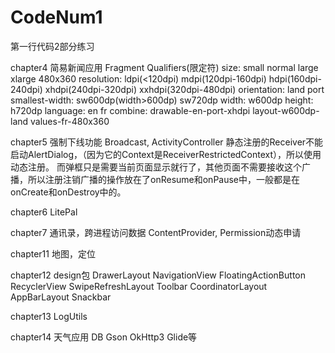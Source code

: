 # CodeNum1
第一行代码2部分练习

chapter4 简易新闻应用
Fragment
Qualifiers(限定符)
    size: small normal large xlarge 480x360
    resolution: ldpi(<120dpi)
                mdpi(120dpi-160dpi)
                hdpi(160dpi-240dpi)
                xhdpi(240dpi-320dpi)
                xxhdpi(320dpi-480dpi)
    orientation: land port
    smallest-width: sw600dp(width>600dp) sw720dp
    width: w600dp
    height: h720dp
    language: en fr
    combine: drawable-en-port-xhdpi layout-w600dp-land values-fr-480x360

chapter5 强制下线功能
Broadcast, ActivityController
静态注册的Receiver不能启动AlertDialog，（因为它的Context是ReceiverRestrictedContext），所以使用动态注册。
而弹框只是需要当前页面显示就行了，其他页面不需要接收这个广播，所以注册注销广播的操作放在了onResume和onPause中，一般都是在onCreate和onDestroy中的。

chapter6 LitePal

chapter7 通讯录，跨进程访问数据
ContentProvider, Permission动态申请

chapter11 地图，定位

chapter12 design包
DrawerLayout
NavigationView
FloatingActionButton
RecyclerView
SwipeRefreshLayout
Toolbar
CoordinatorLayout
AppBarLayout
Snackbar

chapter13 LogUtils

chapter14 天气应用
DB
Gson
OkHttp3
Glide等